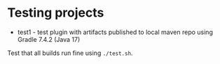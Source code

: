# Testing projects
* test1 - test plugin with artifacts published to local maven repo using Gradle 7.4.2 (Java 17)

Test that all builds run fine using `./test.sh`.
